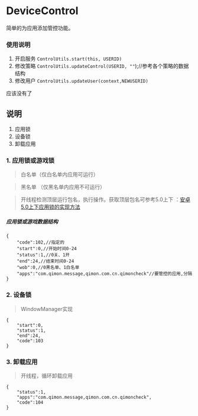 # DeviceControl
简单的为应用添加管控功能。

### 使用说明
1. 开启服务 `ControlUtils.start(this, USERID)`
2. 修改策略 `ControlUtils.updateControl(USERID, ""`);//参考各个策略的数据结构
3. 修改用户 `ControlUtils.updateUser(context,NEWUSERID)`

应该没有了

## 说明
1. 应用锁
2. 设备锁
3. 卸载应用
### 1. 应用锁或游戏锁
  > 白名单（仅白名单内应用可运行）

  > 黑名单  （仅黑名单内应用不可运行）

> 开线程检测顶层运行包名，执行操作。获取顶层包名可参考5.0上下 ：[安卓5.0上下应用锁的实现方法](http://www.jianshu.com/p/6692f41bcc67)

##### 应用锁或游戏数据结构
```
{
    "code":102,//指定的
    "start":0,//开始时间0-24
    "status":1,//0关、1开
    "end":24,//结束时间0-24
    "wob":0,//0黑名单、1白名单
    "apps":"com.qimon.message,qimon.com.cn.qimoncheck"//要管控的应用,分隔
}
```


### 2. 设备锁
  > WindowManager实现

```
{
    "start":0,
    "status":1,
    "end":24,
    "code":103
}
```


### 3. 卸载应用
> 开线程，循环卸载应用

```
{
    "status":1,
    "apps":"com.qimon.message,qimon.com.cn.qimoncheck",
    "code":104
}
```
